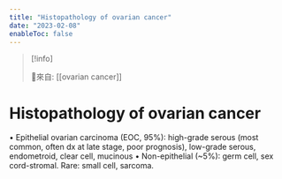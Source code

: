 ```yaml
---
title: "Histopathology of ovarian cancer"
date: "2023-02-08"
enableToc: false
---
```


> [!info] 
> 
> 🌱來自: [[ovarian cancer]]

# Histopathology of ovarian cancer
• Epithelial ovarian carcinoma (EOC, 95%): high-grade serous (most common, often dx at late stage, poor prognosis), low-grade serous, endometroid, clear cell, mucinous
• Non-epithelial (~5%): germ cell, sex cord-stromal. Rare: small cell, sarcoma.
